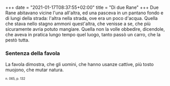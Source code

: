 +++
date = "2021-01-17T08:37:55+02:00"
title = "Di due Rane"
+++
Due Rane abitavano vicine l'una all'altra, ed una pasceva in un pantano fondo
e di lungi della strada: l'altra nella strada, ove era un poco d'acqua. Quella
che stava nello stagno ammonì quest'altra, che venisse a se, che più
sicuramente avria potuto mangiare. Quella non la volle obbedire, dicendole, che
aveva in pratica lungo tempo quel luogo, tanto passò un carro, che la pestò
tutta.

### Sentenza della favola
La favola dimostra, che gli uomini, che hanno usanze cattive, più tosto
muojono, che mutar natura.

<sub><sub>n. 065, p. 132<sub><sub>

